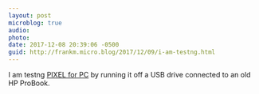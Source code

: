 ```yaml
---
layout: post
microblog: true
audio: 
photo: 
date: 2017-12-08 20:39:06 -0500
guid: http://frankm.micro.blog/2017/12/09/i-am-testng.html
---
```

I am testng [PIXEL for PC](https://www.raspberrypi.org/blog/pixel-pc-mac/) by running it off a USB drive connected to an old HP ProBook. 
